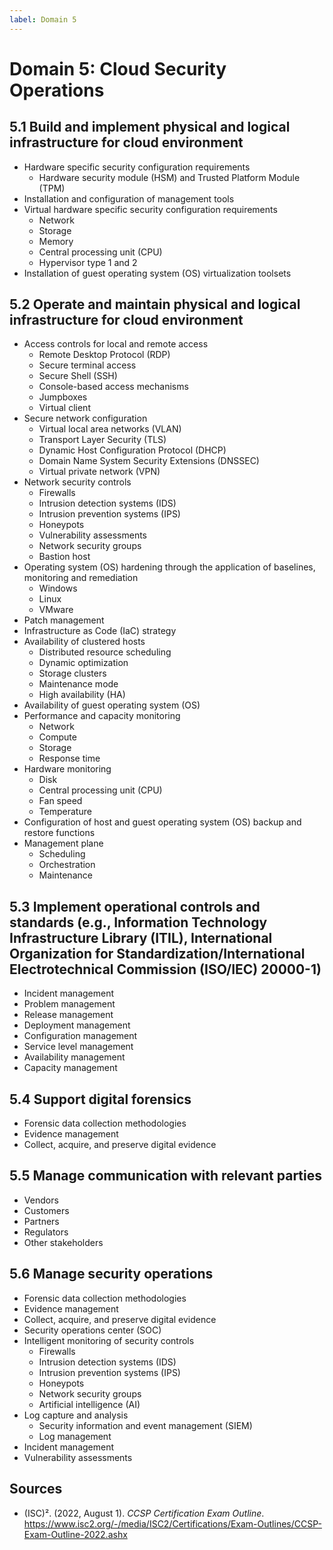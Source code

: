 ```yaml
---
label: Domain 5
---
```


# Domain 5: Cloud Security Operations

## 5.1 Build and implement physical and logical infrastructure for cloud environment

- Hardware specific security configuration requirements
  - Hardware security module (HSM) and Trusted Platform Module (TPM)
- Installation and configuration of management tools
- Virtual hardware specific security configuration requirements
  - Network
  - Storage
  - Memory
  - Central processing unit (CPU)
  - Hypervisor type 1 and 2
- Installation of guest operating system (OS) virtualization toolsets

## 5.2 Operate and maintain physical and logical infrastructure for cloud environment

- Access controls for local and remote access
  - Remote Desktop Protocol (RDP)
  - Secure terminal access
  - Secure Shell (SSH)
  - Console-based access mechanisms
  - Jumpboxes
  - Virtual client
- Secure network configuration
  - Virtual local area networks (VLAN)
  - Transport Layer Security (TLS)
  - Dynamic Host Configuration Protocol (DHCP)
  - Domain Name System Security Extensions (DNSSEC)
  - Virtual private network (VPN)
- Network security controls
  - Firewalls
  - Intrusion detection systems (IDS)
  - Intrusion prevention systems (IPS)
  - Honeypots
  - Vulnerability assessments
  - Network security groups
  - Bastion host
- Operating system (OS) hardening through the application of baselines, monitoring and remediation
  - Windows
  - Linux
  - VMware
- Patch management
- Infrastructure as Code (IaC) strategy
- Availability of clustered hosts
  - Distributed resource scheduling
  - Dynamic optimization
  - Storage clusters
  - Maintenance mode
  - High availability (HA)
- Availability of guest operating system (OS)
- Performance and capacity monitoring
  - Network
  - Compute
  - Storage
  - Response time
- Hardware monitoring
  - Disk
  - Central processing unit (CPU)
  - Fan speed
  - Temperature
- Configuration of host and guest operating system (OS) backup and restore functions
- Management plane
  - Scheduling
  - Orchestration
  - Maintenance

## 5.3 Implement operational controls and standards (e.g., Information Technology Infrastructure Library (ITIL), International Organization for Standardization/International Electrotechnical Commission (ISO/IEC) 20000-1)

- Incident management
- Problem management
- Release management
- Deployment management
- Configuration management
- Service level management
- Availability management
- Capacity management

## 5.4 Support digital forensics

- Forensic data collection methodologies
- Evidence management
- Collect, acquire, and preserve digital evidence

## 5.5 Manage communication with relevant parties

- Vendors
- Customers
- Partners
- Regulators
- Other stakeholders

## 5.6 Manage security operations

- Forensic data collection methodologies
- Evidence management
- Collect, acquire, and preserve digital evidence
- Security operations center (SOC)
- Intelligent monitoring of security controls
  - Firewalls
  - Intrusion detection systems (IDS)
  - Intrusion prevention systems (IPS)
  - Honeypots
  - Network security groups
  - Artificial intelligence (AI)
- Log capture and analysis
  - Security information and event management (SIEM)
  - Log management
- Incident management
- Vulnerability assessments

## Sources

- (ISC)². (2022, August 1). *CCSP Certification Exam Outline*. https://www.isc2.org/-/media/ISC2/Certifications/Exam-Outlines/CCSP-Exam-Outline-2022.ashx